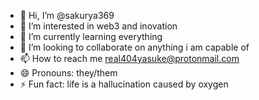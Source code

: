 - 👋 Hi, I’m @sakurya369
- 👀 I’m interested in web3 and inovation
- 🌱 I’m currently learning everything
- 💞️ I’m looking to collaborate on anything i am capable of
- 📫 How to reach me real404yasuke@protonmail.com
- 😄 Pronouns: they/them
- ⚡ Fun fact: life is a hallucination caused by oxygen

<!---
sakurya369/sakurya369 is a ✨ special ✨ repository because its `README.md` (this file) appears on your GitHub profile.
You can click the Preview link to take a look at your changes.
--->
